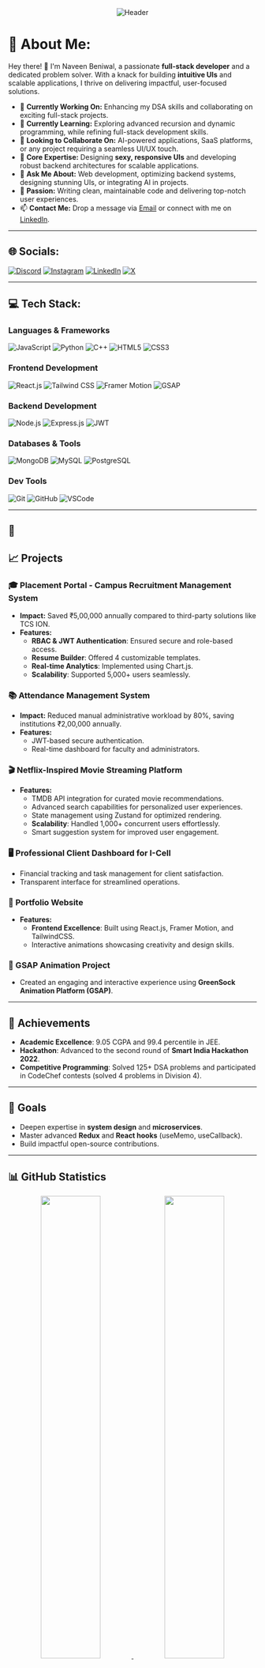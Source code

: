 <!-- Header Section -->
<div align="center">
  <img src="https://capsule-render.vercel.app/api?type=waving&color=gradient&height=200&text=Naveen%20Beniwal&fontAlign=50&fontAlignY=40&fontSize=45&desc=Full%20Stack%20Developer%20%7C%20DSA%20Enthusiast&descAlign=50&descAlignY=60" alt="Header" />
</div>

# 💫 About Me:
Hey there! 👋 I'm Naveen Beniwal, a passionate **full-stack developer** and a dedicated problem solver. With a knack for building **intuitive UIs** and scalable applications, I thrive on delivering impactful, user-focused solutions.

- 🔭 **Currently Working On:** Enhancing my DSA skills and collaborating on exciting full-stack projects.  
- 🌱 **Currently Learning:** Exploring advanced recursion and dynamic programming, while refining full-stack development skills.  
- 👯 **Looking to Collaborate On:** AI-powered applications, SaaS platforms, or any project requiring a seamless UI/UX touch.  
- 💼 **Core Expertise:** Designing **sexy, responsive UIs** and developing robust backend architectures for scalable applications.  
- 💬 **Ask Me About:** Web development, optimizing backend systems, designing stunning UIs, or integrating AI in projects.  
- 🎯 **Passion:** Writing clean, maintainable code and delivering top-notch user experiences.  
- 📫 **Contact Me:** Drop a message via [Email](mailto:udaynarwal72@gmail.com) or connect with me on [LinkedIn](https://www.linkedin.com/in/uday-narwal-06a49a287/).  

---

## 🌐 Socials:
[![Discord](https://img.shields.io/badge/Discord-%237289DA.svg?logo=discord&logoColor=white)](https://discord.gg/uday72) [![Instagram](https://img.shields.io/badge/Instagram-%23E4405F.svg?logo=Instagram&logoColor=white)](https://instagram.com/udaynarwal_) [![LinkedIn](https://img.shields.io/badge/LinkedIn-%230077B5.svg?logo=linkedin&logoColor=white)](https://linkedin.com/in/uday-narwal-06a49a287) [![X](https://img.shields.io/badge/X-black.svg?logo=X&logoColor=white)](https://x.com/udaynarwal72)  

---

## 💻 Tech Stack:
### **Languages & Frameworks**  
![JavaScript](https://img.shields.io/badge/JavaScript-%23F7DF1E.svg?style=for-the-badge&logo=javascript&logoColor=black) ![Python](https://img.shields.io/badge/Python-%2314354C.svg?style=for-the-badge&logo=python&logoColor=white) ![C++](https://img.shields.io/badge/C++-%2300599C.svg?style=for-the-badge&logo=c%2B%2B&logoColor=white) ![HTML5](https://img.shields.io/badge/HTML5-%23E34F26.svg?style=for-the-badge&logo=html5&logoColor=white) ![CSS3](https://img.shields.io/badge/CSS3-%231572B6.svg?style=for-the-badge&logo=css3&logoColor=white)  

### **Frontend Development**  
![React.js](https://img.shields.io/badge/React.js-%2361DAFB.svg?style=for-the-badge&logo=react&logoColor=black) ![Tailwind CSS](https://img.shields.io/badge/TailwindCSS-%2338B2AC.svg?style=for-the-badge&logo=tailwind-css&logoColor=white) ![Framer Motion](https://img.shields.io/badge/FramerMotion-%23595959.svg?style=for-the-badge&logo=framer&logoColor=white) ![GSAP](https://img.shields.io/badge/GSAP-%23111111.svg?style=for-the-badge&logo=greensock&logoColor=white)  

### **Backend Development**  
![Node.js](https://img.shields.io/badge/Node.js-6DA55F?style=for-the-badge&logo=node.js&logoColor=white) ![Express.js](https://img.shields.io/badge/Express.js-%23404D59.svg?style=for-the-badge&logo=express&logoColor=white) ![JWT](https://img.shields.io/badge/JWT-black?style=for-the-badge&logo=JSON%20web%20tokens)  

### **Databases & Tools**  
![MongoDB](https://img.shields.io/badge/MongoDB-%234ea94b.svg?style=for-the-badge&logo=mongodb&logoColor=white) ![MySQL](https://img.shields.io/badge/MySQL-4479A1.svg?style=for-the-badge&logo=mysql&logoColor=white) ![PostgreSQL](https://img.shields.io/badge/PostgreSQL-%23316192.svg?style=for-the-badge&logo=postgresql&logoColor=white)  

### **Dev Tools**  
![Git](https://img.shields.io/badge/Git-%23F05033.svg?style=for-the-badge&logo=git&logoColor=white) ![GitHub](https://img.shields.io/badge/GitHub-%23121011.svg?style=for-the-badge&logo=github&logoColor=white) ![VSCode](https://img.shields.io/badge/VSCode-%23007ACC.svg?style=for-the-badge&logo=visual-studio-code&logoColor=white)  

---

## 🚀


## 📈 Projects

### 🎓 Placement Portal - Campus Recruitment Management System
- **Impact:** Saved ₹5,00,000 annually compared to third-party solutions like TCS ION.
- **Features:**
  - **RBAC & JWT Authentication**: Ensured secure and role-based access.
  - **Resume Builder**: Offered 4 customizable templates.
  - **Real-time Analytics**: Implemented using Chart.js.
  - **Scalability**: Supported 5,000+ users seamlessly.
  
### 📚 Attendance Management System
- **Impact:** Reduced manual administrative workload by 80%, saving institutions ₹2,00,000 annually.
- **Features:**
  - JWT-based secure authentication.
  - Real-time dashboard for faculty and administrators.

### 🎬 Netflix-Inspired Movie Streaming Platform
- **Features:**
  - TMDB API integration for curated movie recommendations.
  - Advanced search capabilities for personalized user experiences.
  - State management using Zustand for optimized rendering.
  - **Scalability**: Handled 1,000+ concurrent users effortlessly.
  - Smart suggestion system for improved user engagement.

### 🖥️ Professional Client Dashboard for I-Cell
- Financial tracking and task management for client satisfaction.
- Transparent interface for streamlined operations.

### 🌟 Portfolio Website
- **Features:**
  - **Frontend Excellence**: Built using React.js, Framer Motion, and TailwindCSS.
  - Interactive animations showcasing creativity and design skills.

### 🎨 GSAP Animation Project
- Created an engaging and interactive experience using **GreenSock Animation Platform (GSAP)**.

---

## 🎯 Achievements
- **Academic Excellence**: 9.05 CGPA and 99.4 percentile in JEE.
- **Hackathon**: Advanced to the second round of **Smart India Hackathon 2022**.
- **Competitive Programming**: Solved 125+ DSA problems and participated in CodeChef contests (solved 4 problems in Division 4).

---

## 🚀 Goals
- Deepen expertise in **system design** and **microservices**.
- Master advanced **Redux** and **React hooks** (useMemo, useCallback).
- Build impactful open-source contributions.

---

## 📊 GitHub Statistics

<p align="center">
  <a href="https://github.com/Naveen-Beniwal">
    <img width="49%" src="https://github-readme-stats.vercel.app/api?username=Naveen-Beniwal&show_icons=true&theme=tokyonight&hide_border=true" />
  </a>
  <a href="https://github.com/Naveen-Beniwal">
    <img width="49%" src="https://github-readme-stats.vercel.app/api/top-langs/?username=Naveen-Beniwal&theme=tokyonight&hide_border=true&layout=compact" />
  </a>
</p>

---

<div align="center">
  <img src="https://komarev.com/ghpvc/?username=Naveen-Beniwal&label=Profile%20Views&color=brightgreen&style=flat-square" alt="Profile Views" />
</div>

<div align="center">
  <img src="https://capsule-render.vercel.app/api?type=waving&color=gradient&height=150&section=footer" />
</div>

